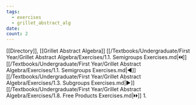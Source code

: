 ```yaml
---
tags:
  - exercises
  - grillet_abstract_alg
date:
count: 2
---
```

[[Directory]], [[Grillet Abstract Algebra]]
[[/Textbooks/Undergraduate/First Year/Grillet Abstract Algebra/Exercises/1.1. Semigroups Exercises.md|🞀🞀]] [[/Textbooks/Undergraduate/First Year/Grillet Abstract Algebra/Exercises/1.1. Semigroups Exercises.md|◀]] [[/Textbooks/Undergraduate/First Year/Grillet Abstract Algebra/Exercises/1.3. Subgroups Exercises.md|▶]] [[/Textbooks/Undergraduate/First Year/Grillet Abstract Algebra/Exercises/1.8. Free Products Exercises.md|🞂🞂]]
1. 